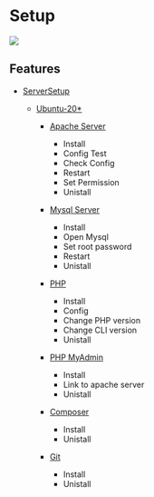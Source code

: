 # Setup

![](https://png.pngtree.com/png-vector/20191101/ourmid/pngtree-gear-and-settings-vector-icon-png-image_1930105.jpg)

## Features

- [ServerSetup](https://github.com/abbackend/setup/blob/main/ServerSetup.md)

	- [Ubuntu-20*](https://github.com/abbackend/setup/blob/main/ServerSetup.md#server-setup-ubuntu-20)

		- [Apache Server](https://github.com/abbackend/setup/blob/main/ServerSetup.md#apache-server)
			- Install
			- Config Test
			- Check Config
			- Restart
			- Set Permission
			- Unistall

		-  [Mysql Server](https://github.com/abbackend/setup/blob/main/ServerSetup.md#mysql-server)
			- Install
			- Open Mysql
			- Set root password
			- Restart
			- Unistall

		-  [PHP](https://github.com/abbackend/setup/blob/main/ServerSetup.md#php)
			-  Install
			- Config
			- Change PHP version
			- Change CLI version
			- Unistall

		-  [PHP MyAdmin](https://github.com/abbackend/setup/blob/main/ServerSetup.md#php-myadmin)
			- Install
			- Link to apache server
			- Unistall

		- [Composer](https://github.com/abbackend/setup/blob/main/ServerSetup.md#composer)
			- Install
			- Unistall

		- [Git](https://github.com/abbackend/setup/blob/main/ServerSetup.md#git)
			- Install
			- Unistall
